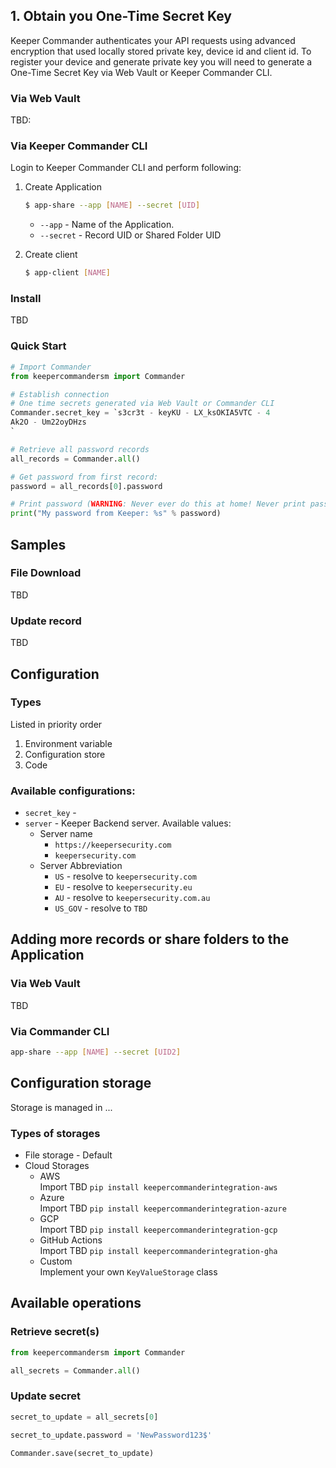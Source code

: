 

## 1. Obtain you One-Time Secret Key
Keeper Commander authenticates your API requests using advanced encryption that used locally stored private key, device id and client id.
To register your device and generate private key you will need to generate a One-Time Secret Key via Web Vault or Keeper Commander CLI.

### Via Web Vault
TBD:

### Via Keeper Commander CLI
Login to Keeper Commander CLI and perform following:
1. Create Application
    ```bash
   $ app-share --app [NAME] --secret [UID]
    ```
   
    - `--app` - Name of the Application.
    - `--secret` - Record UID or Shared Folder UID
    
1. Create client
    ```bash
   $ app-client [NAME]
    ```

### Install
TBD

### Quick Start

```python
# Import Commander
from keepercommandersm import Commander

# Establish connection
# One time secrets generated via Web Vault or Commander CLI
Commander.secret_key = `s3cr3t - keyKU - LX_ksOKIA5VTC - 4
Ak2O - Um22oyDHzs
`

# Retrieve all password records
all_records = Commander.all()

# Get password from first record:
password = all_records[0].password

# Print password (WARNING: Never ever do this at home! Never print password like this 😉)
print("My password from Keeper: %s" % password)
```

## Samples
### File Download
TBD

### Update record
TBD

## Configuration

### Types

Listed in priority order
1. Environment variable
1. Configuration store
1. Code

### Available configurations:

- `secret_key` - 
- `server` - Keeper Backend server. Available values: 
    - Server name
        - `https://keepersecurity.com`
        - `keepersecurity.com`
    - Server Abbreviation
        - `US` - resolve to `keepersecurity.com` 
        - `EU` - resolve to `keepersecurity.eu`
        - `AU` - resolve to `keepersecurity.com.au`
        - `US_GOV` - resolve to `TBD`



## Adding more records or share folders to the Application

### Via Web Vault
TBD

### Via Commander CLI
```bash
app-share --app [NAME] --secret [UID2]
```

## Configuration storage
Storage is managed in ...
### Types of storages
- File storage - Default
- Cloud Storages
    - AWS <br/>Import TBD `pip install keepercommanderintegration-aws`
    - Azure <br/>Import TBD `pip install keepercommanderintegration-azure`
    - GCP <br/>Import TBD `pip install keepercommanderintegration-gcp`
    - GitHub Actions <br/>Import TBD `pip install keepercommanderintegration-gha`
    - Custom <br/>Implement your own `KeyValueStorage` class

## Available operations

### Retrieve secret(s)

```python
from keepercommandersm import Commander

all_secrets = Commander.all()
```
### Update secret

```python
secret_to_update = all_secrets[0]

secret_to_update.password = 'NewPassword123$'

Commander.save(secret_to_update)
```
